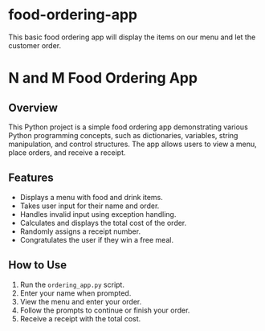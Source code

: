 # food-ordering-app
This basic food ordering app will display the items on our menu and let the customer order. 
# N and M Food Ordering App

## Overview

This Python project is a simple food ordering app demonstrating various Python programming concepts, such as dictionaries, variables, string manipulation, and control structures. The app allows users to view a menu, place orders, and receive a receipt.

## Features

- Displays a menu with food and drink items.
- Takes user input for their name and order.
- Handles invalid input using exception handling.
- Calculates and displays the total cost of the order.
- Randomly assigns a receipt number.
- Congratulates the user if they win a free meal.

## How to Use

1. Run the `ordering_app.py` script.
2. Enter your name when prompted.
3. View the menu and enter your order.
4. Follow the prompts to continue or finish your order.
5. Receive a receipt with the total cost.

